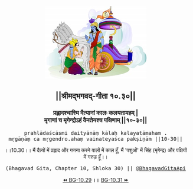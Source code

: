 <center><img src="../../asset/BG.png" alt="#API #bhagavadgitaapi #slok #nodejs #js #api #gitaapi #krishna #hinduism #vedic #ISKCON #shreemadbhagavadgita #technology"/>
<h2>||श्रीमद्‍भगवद्‍-गीता १०.३०||</h2>
<h3>प्रह्लादश्चास्मि दैत्यानां कालः कलयतामहम् |<br/>मृगाणां च मृगेन्द्रोऽहं वैनतेयश्च पक्षिणाम् ||१०-३०||</h3>
<pre>prahlādaścāsmi daityānāṃ kālaḥ kalayatāmaham .<br/>mṛgāṇāṃ ca mṛgendro.ahaṃ vainateyaśca pakṣiṇām ||10-30||</pre>
<p>।।10.30।। मैं दैत्यों में प्रह्लाद और गणना करने वालों में काल हूँ, मैं 'पशुओं' में सिंह (मृगेन्द्र) और पक्षियों में गरुड़ हूँ।।</p>
<pre>(Bhagavad Gita, Chapter 10, Shloka 30) || <a href="https://twitter.com/bhagavadgitaapi">@BhagavadGitaApi</a></pre><a href="../../10/29">⏪  BG-10.29</a><b>        ।।        </b><a href="../../10/31">BG-10.31  ⏩</a></center></center>